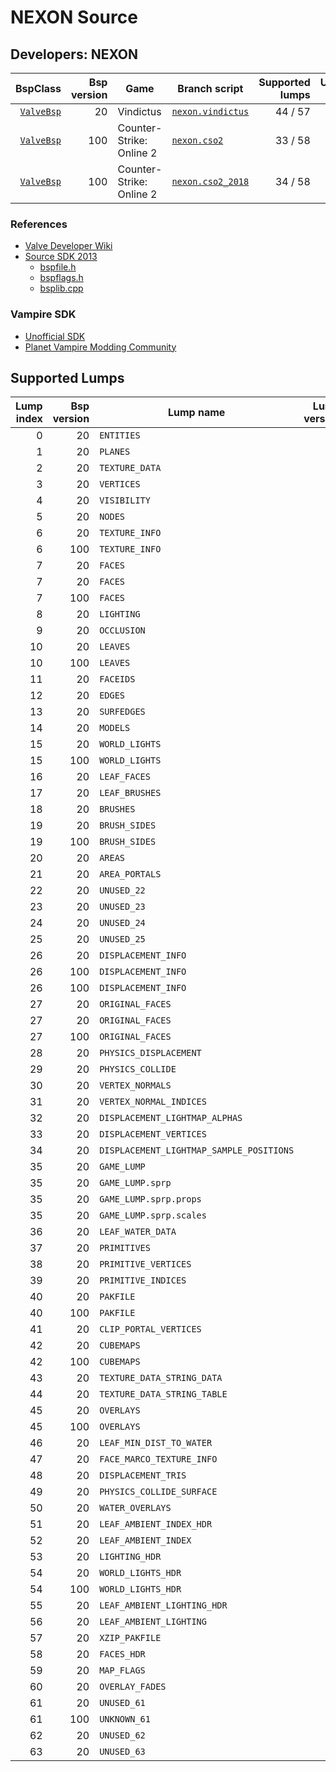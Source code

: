# NEXON Source
## Developers: NEXON

| BspClass | Bsp version | Game | Branch script | Supported lumps | Unused lumps | Coverage |
| -------: | ----------: | ---- | ------------- | --------------: | -----------: | :------- |
| [`ValveBsp`](https://github.com/snake-biscuits/bsp_tool/blob/master/bsp_tool/bsp_tool/valve.py#L17) | 20 | Vindictus | [`nexon.vindictus`](https://github.com/snake-biscuits/bsp_tool/blob/master/bsp_tool/branches/nexon/vindictus.py) | 44 / 57 | 7 | 76.39% |
| [`ValveBsp`](https://github.com/snake-biscuits/bsp_tool/blob/master/bsp_tool/bsp_tool/valve.py#L17) | 100 | Counter-Strike: Online 2 | [`nexon.cso2`](https://github.com/snake-biscuits/bsp_tool/blob/master/bsp_tool/branches/nexon/cso2.py) | 33 / 58 | 6 | 56.55% |
| [`ValveBsp`](https://github.com/snake-biscuits/bsp_tool/blob/master/bsp_tool/bsp_tool/valve.py#L17) | 100 | Counter-Strike: Online 2 | [`nexon.cso2_2018`](https://github.com/snake-biscuits/bsp_tool/blob/master/bsp_tool/branches/nexon/cso2_2018.py) | 34 / 58 | 6 | 56.55% |


### References

 * [Valve Developer Wiki](https://developer.valvesoftware.com/wiki/Source_BSP_File_Format)
 * [Source SDK 2013](https://github.com/ValveSoftware/source-sdk-2013)
   - [bspfile.h](https://github.com/ValveSoftware/source-sdk-2013/blob/master/sp/src/public/bspfile.h)
   - [bspflags.h](https://github.com/ValveSoftware/source-sdk-2013/blob/master/sp/src/public/bspflags.h)
   - [bsplib.cpp](https://github.com/ValveSoftware/source-sdk-2013/blob/master/sp/src/public/bsplib.cpp)


### Vampire SDK

 * [Unofficial SDK](https://www.moddb.com/mods/vtmb-unofficial-patch/downloads/bloodlines-sdk)
 * [Planet Vampire Modding Community](https://forums.planetvampire.com/bloodlines-modding/bloodlines-sdk/)


## Supported Lumps
| Lump index | Bsp version | Lump name | Lump version | LumpClass | Coverage |
| ---------: | ----------: | --------- | -----------: | --------- | :------- |
| 0 | 20 | `ENTITIES` | 0 | [`shared.Entities`](https://github.com/snake-biscuits/bsp_tool/blob/master/bsp_tool/branches/shared.py#L43) | 100% |
| 1 | 20 | `PLANES` | 0 | [`id_software.quake.Plane`](https://github.com/snake-biscuits/bsp_tool/blob/master/bsp_tool/branches/id_software/quake.py#L228) | 100% |
| 2 | 20 | `TEXTURE_DATA` | 0 | [`valve.source.TextureData`](https://github.com/snake-biscuits/bsp_tool/blob/master/bsp_tool/branches/valve/source.py#L573) | 100% |
| 3 | 20 | `VERTICES` | 0 | [`id_software.quake.Vertex`](https://github.com/snake-biscuits/bsp_tool/blob/master/bsp_tool/branches/id_software/quake.py#L248) | 100% |
| 4 | 20 | `VISIBILITY` | 0 | [`id_software.quake2.Visibility`](https://github.com/snake-biscuits/bsp_tool/blob/master/bsp_tool/branches/id_software/quake2.py#L168) | 90% |
| 5 | 20 | `NODES` | 0 | [`nexon.vindictus.Node`](https://github.com/snake-biscuits/bsp_tool/blob/master/bsp_tool/branches/nexon/vindictus.py#L220) | 100% |
| 6 | 20 | `TEXTURE_INFO` | 0 | [`valve.source.TextureInfo`](https://github.com/snake-biscuits/bsp_tool/blob/master/bsp_tool/branches/valve/source.py#L584) | 100% |
| 6 | 100 | `TEXTURE_INFO` | 0 |  | 0% |
| 7 | 20 | `FACES` | 1 | [`nexon.vindictus.Face`](https://github.com/snake-biscuits/bsp_tool/blob/master/bsp_tool/branches/nexon/vindictus.py#L153) | 94% |
| 7 | 20 | `FACES` | 2 | [`nexon.vindictus.Facev2`](https://github.com/snake-biscuits/bsp_tool/blob/master/bsp_tool/branches/nexon/vindictus.py#L182) | 88% |
| 7 | 100 | `FACES` | 0 |  | 0% |
| 8 | 20 | `LIGHTING` | 0 | [`extensions.lightmaps.save_vbsp`](https://github.com/snake-biscuits/bsp_tool/blob/master/bsp_tool/bsp_tool/extensions/lightmaps.py#L86) | 100% |
| 9 | 20 | `OCCLUSION` | 0 |  | 0% |
| 10 | 20 | `LEAVES` | 1 | [`nexon.vindictus.Leaf`](https://github.com/snake-biscuits/bsp_tool/blob/master/bsp_tool/branches/nexon/vindictus.py#L212) | 100% |
| 10 | 100 | `LEAVES` | 0 |  | 0% |
| 11 | 20 | `FACEIDS` | 0 |  | 0% |
| 12 | 20 | `EDGES` | 0 | [`nexon.vindictus.Edge`](https://github.com/snake-biscuits/bsp_tool/blob/master/bsp_tool/branches/nexon/vindictus.py#L142) | 100% |
| 13 | 20 | `SURFEDGES` | 0 | [`shared.Ints`](https://github.com/snake-biscuits/bsp_tool/blob/master/bsp_tool/branches/shared.py#L22) | 100% |
| 14 | 20 | `MODELS` | 0 | [`valve.source.Model`](https://github.com/snake-biscuits/bsp_tool/blob/master/bsp_tool/branches/valve/source.py#L511) | 100% |
| 15 | 20 | `WORLD_LIGHTS` | 0 | [`valve.source.WorldLight`](https://github.com/snake-biscuits/bsp_tool/blob/master/bsp_tool/branches/valve/source.py#L613) | 100% |
| 15 | 100 | `WORLD_LIGHTS` | 0 |  | 0% |
| 16 | 20 | `LEAF_FACES` | 0 | [`shared.UnsignedInts`](https://github.com/snake-biscuits/bsp_tool/blob/master/bsp_tool/branches/shared.py#L34) | 100% |
| 17 | 20 | `LEAF_BRUSHES` | 0 | [`shared.UnsignedInts`](https://github.com/snake-biscuits/bsp_tool/blob/master/bsp_tool/branches/shared.py#L34) | 100% |
| 18 | 20 | `BRUSHES` | 0 | [`valve.source.Brush`](https://github.com/snake-biscuits/bsp_tool/blob/master/bsp_tool/branches/valve/source.py#L352) | 100% |
| 19 | 20 | `BRUSH_SIDES` | 0 | [`nexon.vindictus.BrushSide`](https://github.com/snake-biscuits/bsp_tool/blob/master/bsp_tool/branches/nexon/vindictus.py#L115) | 100% |
| 19 | 100 | `BRUSH_SIDES` | 0 |  | 0% |
| 20 | 20 | `AREAS` | 0 | [`nexon.vindictus.Area`](https://github.com/snake-biscuits/bsp_tool/blob/master/bsp_tool/branches/nexon/vindictus.py#L98) | 100% |
| 21 | 20 | `AREA_PORTALS` | 0 | [`nexon.vindictus.AreaPortal`](https://github.com/snake-biscuits/bsp_tool/blob/master/bsp_tool/branches/nexon/vindictus.py#L105) | 100% |
| 22 | 20 | `UNUSED_22` | 0 |  | 0% |
| 23 | 20 | `UNUSED_23` | 0 |  | 0% |
| 24 | 20 | `UNUSED_24` | 0 |  | 0% |
| 25 | 20 | `UNUSED_25` | 0 |  | 0% |
| 26 | 20 | `DISPLACEMENT_INFO` | 0 | [`nexon.vindictus.DisplacementInfo`](https://github.com/snake-biscuits/bsp_tool/blob/master/bsp_tool/branches/nexon/vindictus.py#L124) | 92% |
| 26 | 100 | `DISPLACEMENT_INFO` | 0 |  | 0% |
| 26 | 100 | `DISPLACEMENT_INFO` | 0 | [`nexon.cso2_2018.DisplacementInfo`](https://github.com/snake-biscuits/bsp_tool/blob/master/bsp_tool/branches/nexon/cso2_2018.py#L23) | 0% |
| 27 | 20 | `ORIGINAL_FACES` | 1 | [`nexon.vindictus.Face`](https://github.com/snake-biscuits/bsp_tool/blob/master/bsp_tool/branches/nexon/vindictus.py#L153) | 94% |
| 27 | 20 | `ORIGINAL_FACES` | 2 | [`nexon.vindictus.Facev2`](https://github.com/snake-biscuits/bsp_tool/blob/master/bsp_tool/branches/nexon/vindictus.py#L182) | 88% |
| 27 | 100 | `ORIGINAL_FACES` | 0 |  | 0% |
| 28 | 20 | `PHYSICS_DISPLACEMENT` | 0 |  | 0% |
| 29 | 20 | `PHYSICS_COLLIDE` | 0 | [`physics.CollideLump`](https://github.com/snake-biscuits/bsp_tool/blob/master/bsp_tool/branches/physics.py#L18) | 90% |
| 30 | 20 | `VERTEX_NORMALS` | 0 | [`id_software.quake.Vertex`](https://github.com/snake-biscuits/bsp_tool/blob/master/bsp_tool/branches/id_software/quake.py#L248) | 100% |
| 31 | 20 | `VERTEX_NORMAL_INDICES` | 0 | [`shared.UnsignedShorts`](https://github.com/snake-biscuits/bsp_tool/blob/master/bsp_tool/branches/shared.py#L38) | 100% |
| 32 | 20 | `DISPLACEMENT_LIGHTMAP_ALPHAS` | 0 |  | 0% |
| 33 | 20 | `DISPLACEMENT_VERTICES` | 0 | [`valve.source.DisplacementVertex`](https://github.com/snake-biscuits/bsp_tool/blob/master/bsp_tool/branches/valve/source.py#L407) | 100% |
| 34 | 20 | `DISPLACEMENT_LIGHTMAP_SAMPLE_POSITIONS` | 0 |  | 0% |
| 35 | 20 | `GAME_LUMP` | - | [`lumps.GameLump`](https://github.com/snake-biscuits/bsp_tool/blob/master/bsp_tool/lumps/__init__.py#L334) | 90% |
| 35 | 20 | `GAME_LUMP.sprp` | - | [`nexon.vindictus.GameLump_SPRP`](https://github.com/snake-biscuits/bsp_tool/blob/master/bsp_tool/branches/nexon/vindictus.py#L257) | 100% |
| 35 | 20 | `GAME_LUMP.sprp.props` | 6 | [`valve.source.StaticPropv6`](https://github.com/snake-biscuits/bsp_tool/blob/master/bsp_tool/branches/valve/source.py#L752) | 100% |
| 35 | 20 | `GAME_LUMP.sprp.scales` | 6 | [`nexon.vindictus.StaticPropScale`](https://github.com/snake-biscuits/bsp_tool/blob/master/bsp_tool/branches/nexon/vindictus.py#L306) | 100% |
| 36 | 20 | `LEAF_WATER_DATA` | 0 | [`valve.source.LeafWaterData`](https://github.com/snake-biscuits/bsp_tool/blob/master/bsp_tool/branches/valve/source.py#L503) | 100% |
| 37 | 20 | `PRIMITIVES` | 0 | [`valve.source.Primitive`](https://github.com/snake-biscuits/bsp_tool/blob/master/bsp_tool/branches/valve/source.py#L563) | 100% |
| 38 | 20 | `PRIMITIVE_VERTICES` | 0 | [`id_software.quake.Vertex`](https://github.com/snake-biscuits/bsp_tool/blob/master/bsp_tool/branches/id_software/quake.py#L248) | 100% |
| 39 | 20 | `PRIMITIVE_INDICES` | 0 | [`shared.UnsignedShorts`](https://github.com/snake-biscuits/bsp_tool/blob/master/bsp_tool/branches/shared.py#L38) | 100% |
| 40 | 20 | `PAKFILE` | 0 | [`shared.PakFile`](https://github.com/snake-biscuits/bsp_tool/blob/master/bsp_tool/branches/shared.py#L121) | 100% |
| 40 | 100 | `PAKFILE` | 0 |  | 0% |
| 41 | 20 | `CLIP_PORTAL_VERTICES` | 0 | [`id_software.quake.Vertex`](https://github.com/snake-biscuits/bsp_tool/blob/master/bsp_tool/branches/id_software/quake.py#L248) | 100% |
| 42 | 20 | `CUBEMAPS` | 0 | [`valve.source.Cubemap`](https://github.com/snake-biscuits/bsp_tool/blob/master/bsp_tool/branches/valve/source.py#L370) | 100% |
| 42 | 100 | `CUBEMAPS` | 0 |  | 0% |
| 43 | 20 | `TEXTURE_DATA_STRING_DATA` | 0 | [`shared.TextureDataStringData`](https://github.com/snake-biscuits/bsp_tool/blob/master/bsp_tool/branches/shared.py#L132) | 100% |
| 44 | 20 | `TEXTURE_DATA_STRING_TABLE` | 0 | [`shared.UnsignedShorts`](https://github.com/snake-biscuits/bsp_tool/blob/master/bsp_tool/branches/shared.py#L38) | 100% |
| 45 | 20 | `OVERLAYS` | 0 | [`nexon.vindictus.Overlay`](https://github.com/snake-biscuits/bsp_tool/blob/master/bsp_tool/branches/nexon/vindictus.py#L227) | 100% |
| 45 | 100 | `OVERLAYS` | 0 |  | 0% |
| 46 | 20 | `LEAF_MIN_DIST_TO_WATER` | 0 |  | 0% |
| 47 | 20 | `FACE_MARCO_TEXTURE_INFO` | 0 |  | 0% |
| 48 | 20 | `DISPLACEMENT_TRIS` | 0 | [`shared.UnsignedShorts`](https://github.com/snake-biscuits/bsp_tool/blob/master/bsp_tool/branches/shared.py#L38) | 100% |
| 49 | 20 | `PHYSICS_COLLIDE_SURFACE` | 0 |  | 0% |
| 50 | 20 | `WATER_OVERLAYS` | 0 | [`valve.source.WaterOverlay`](https://github.com/snake-biscuits/bsp_tool/blob/master/bsp_tool/branches/valve/source.py#L597) | 100% |
| 51 | 20 | `LEAF_AMBIENT_INDEX_HDR` | 0 | [`valve.source.LeafAmbientIndex`](https://github.com/snake-biscuits/bsp_tool/blob/master/bsp_tool/branches/valve/source.py#L485) | 100% |
| 52 | 20 | `LEAF_AMBIENT_INDEX` | 0 | [`valve.source.LeafAmbientIndex`](https://github.com/snake-biscuits/bsp_tool/blob/master/bsp_tool/branches/valve/source.py#L485) | 100% |
| 53 | 20 | `LIGHTING_HDR` | 0 | [`extensions.lightmaps.save_vbsp`](https://github.com/snake-biscuits/bsp_tool/blob/master/bsp_tool/bsp_tool/extensions/lightmaps.py#L86) | 100% |
| 54 | 20 | `WORLD_LIGHTS_HDR` | 0 | [`valve.source.WorldLight`](https://github.com/snake-biscuits/bsp_tool/blob/master/bsp_tool/branches/valve/source.py#L613) | 100% |
| 54 | 100 | `WORLD_LIGHTS_HDR` | 0 |  | 0% |
| 55 | 20 | `LEAF_AMBIENT_LIGHTING_HDR` | 0 |  | 0% |
| 56 | 20 | `LEAF_AMBIENT_LIGHTING` | 0 |  | 0% |
| 57 | 20 | `XZIP_PAKFILE` | 0 |  | 0% |
| 58 | 20 | `FACES_HDR` | 0 |  | 0% |
| 59 | 20 | `MAP_FLAGS` | 0 |  | 0% |
| 60 | 20 | `OVERLAY_FADES` | 0 | [`valve.source.OverlayFade`](https://github.com/snake-biscuits/bsp_tool/blob/master/bsp_tool/branches/valve/source.py#L557) | 100% |
| 61 | 20 | `UNUSED_61` | 0 |  | 0% |
| 61 | 100 | `UNKNOWN_61` | 0 |  | 0% |
| 62 | 20 | `UNUSED_62` | 0 |  | 0% |
| 63 | 20 | `UNUSED_63` | 0 |  | 0% |


